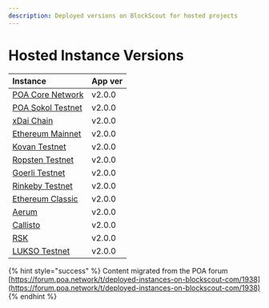```yaml
---
description: Deployed versions on BlockScout for hosted projects
---
```


# Hosted Instance Versions

| Instance | App ver |
| :--- | :--- |
| [POA Core Network](https://blockscout.com/poa/core) | v2.0.0 |
| [POA Sokol Testnet](https://blockscout.com/poa/sokol) | v2.0.0 |
| [xDai Chain](https://blockscout.com/poa/dai) | v2.0.0 |
| [Ethereum Mainnet](https://blockscout.com/eth/mainnet) | v2.0.0 |
| [Kovan Testnet](https://blockscout.com/eth/kovan) | v2.0.0 |
| [Ropsten Testnet](https://blockscout.com/eth/ropsten) | v2.0.0 |
| [Goerli Testnet](https://blockscout.com/eth/goerli) | v2.0.0 |
| [Rinkeby Testnet](https://blockscout.com/eth/rinkeby) | v2.0.0 |
| [Ethereum Classic](https://blockscout.com/etc/mainnet) | v2.0.0 |
| [Aerum](https://blockscout.com/aerum/mainnet) | v2.0.0 |
| [Callisto](https://blockscout.com/callisto/mainnet) | v2.0.0 |
| [RSK](https://blockscout.com/rsk/mainnet) | v2.0.0 |
| [LUKSO Testnet](https://blockscout.com/lukso/l14) | v2.0.0 |

{% hint style="success" %}
Content migrated from the POA forum [https://forum.poa.network/t/deployed-instances-on-blockscout-com/1938](https://forum.poa.network/t/deployed-instances-on-blockscout-com/1938)
{% endhint %}

